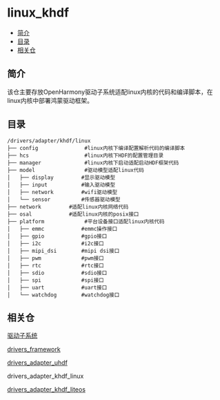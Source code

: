 # linux\_khdf<a name="ZH-CN_TOPIC_0000001078489630"></a>

-   [简介](#section11660541593)
-   [目录](#section161941989596)
-   [相关仓](#section1371113476307)

## 简介<a name="section11660541593"></a>

该仓主要存放OpenHarmony驱动子系统适配linux内核的代码和编译脚本，在linux内核中部署鸿蒙驱动框架。

## 目录<a name="section161941989596"></a>

```
/drivers/adapter/khdf/linux
├── config               #linux内核下编译配置解析代码的编译脚本
├── hcs                  #linux内核下HDF的配置管理目录
├── manager              #linux内核下启动适配启动HDF框架代码
├── model                #驱动模型适配linux代码
│   ├── display         #显示驱动模型
│   ├── input           #输入驱动模型
│   ├── network         #wifi驱动模型
│   └── sensor          #传感器驱动模型
├── network         #适配linux内核网络代码
├── osal            #适配linux内核的posix接口
├── platform             #平台设备接口适配linux内核代码
│   ├── emmc            #emmc操作接口
│   ├── gpio            #gpio接口
│   ├── i2c             #i2c接口
│   ├── mipi_dsi        #mipi dsi接口
│   ├── pwm             #pwm接口
│   ├── rtc             #rtc接口
│   ├── sdio            #sdio接口
│   ├── spi             #spi接口
│   ├── uart            #uart接口
│   └── watchdog        #watchdog接口
```

## 相关仓<a name="section1371113476307"></a>

[驱动子系统](https://gitee.com/openharmony/docs/blob/master/zh-cn/readme/%E9%A9%B1%E5%8A%A8%E5%AD%90%E7%B3%BB%E7%BB%9F.md)

[drivers\_framework](https://gitee.com/openharmony/drivers_framework/blob/master/README_zh.md)

[drivers\_adapter\_uhdf](https://gitee.com/openharmony/drivers_adapter_uhdf/blob/master/README_zh.md)

drivers\_adapter\_khdf\_linux

[drivers\_adapter\_khdf\_liteos](https://gitee.com/openharmony/drivers_adapter_khdf_liteos/blob/master/README_zh.md)

